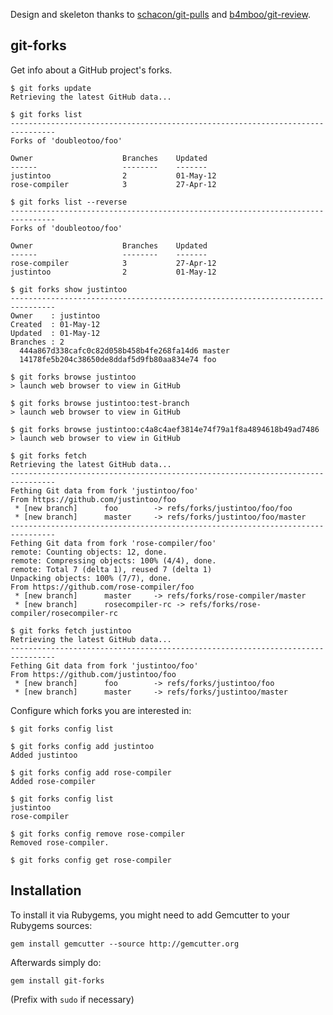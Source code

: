 Design and skeleton thanks to [schacon/git-pulls](https://github.com/schacon/git-pulls) and [b4mboo/git-review](https://github.com/b4mboo/git-review).


git-forks
----------

Get info about a GitHub project's forks.

    $ git forks update
    Retrieving the latest GitHub data...

    $ git forks list
    --------------------------------------------------------------------------------
    Forks of 'doubleotoo/foo'

    Owner                    Branches    Updated
    ------                   --------    -------
    justintoo                2           01-May-12
    rose-compiler            3           27-Apr-12

    $ git forks list --reverse
    --------------------------------------------------------------------------------
    Forks of 'doubleotoo/foo'

    Owner                    Branches    Updated
    ------                   --------    -------
    rose-compiler            3           27-Apr-12
    justintoo                2           01-May-12

    $ git forks show justintoo
    --------------------------------------------------------------------------------
    Owner    : justintoo
    Created  : 01-May-12
    Updated  : 01-May-12
    Branches : 2
      444a867d338cafc0c82d058b458b4fe268fa14d6 master
      14178fe5b204c38650de8ddaf5d9fb80aa834e74 foo

    $ git forks browse justintoo
    > launch web browser to view in GitHub

    $ git forks browse justintoo:test-branch
    > launch web browser to view in GitHub

    $ git forks browse justintoo:c4a8c4aef3814e74f79a1f8a4894618b49ad7486
    > launch web browser to view in GitHub

    $ git forks fetch
    Retrieving the latest GitHub data...
    --------------------------------------------------------------------------------
    Fething Git data from fork 'justintoo/foo'
    From https://github.com/justintoo/foo
     * [new branch]      foo        -> refs/forks/justintoo/foo/foo
     * [new branch]      master     -> refs/forks/justintoo/foo/master
    --------------------------------------------------------------------------------
    Fething Git data from fork 'rose-compiler/foo'
    remote: Counting objects: 12, done.
    remote: Compressing objects: 100% (4/4), done.
    remote: Total 7 (delta 1), reused 7 (delta 1)
    Unpacking objects: 100% (7/7), done.
    From https://github.com/rose-compiler/foo
     * [new branch]      master     -> refs/forks/rose-compiler/master
     * [new branch]      rosecompiler-rc -> refs/forks/rose-compiler/rosecompiler-rc

    $ git forks fetch justintoo
    Retrieving the latest GitHub data...
    --------------------------------------------------------------------------------
    Fething Git data from fork 'justintoo/foo'
    From https://github.com/justintoo/foo
     * [new branch]      foo        -> refs/forks/justintoo/foo
     * [new branch]      master     -> refs/forks/justintoo/master


Configure which forks you are interested in:

    $ git forks config list

    $ git forks config add justintoo
    Added justintoo

    $ git forks config add rose-compiler
    Added rose-compiler

    $ git forks config list
    justintoo
    rose-compiler

    $ git forks config remove rose-compiler
    Removed rose-compiler.

    $ git forks config get rose-compiler


Installation
------------

To install it via Rubygems, you might need to add Gemcutter to your Rubygems sources:

    gem install gemcutter --source http://gemcutter.org

Afterwards simply do:

    gem install git-forks

(Prefix with `sudo` if necessary)
